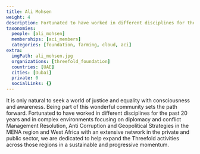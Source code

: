```yaml
---
title: Ali Mohsen
weight: 4
description: Fortunated to have worked in different disciplines for the past 20 years and in complex environments..
taxonomies:
  people: [ali_mohsen]
  memberships: [aci_members]
  categories: [foundation, farming, cloud, aci]
extra:
  imgPath: ali_mohsen.jpg
  organizations: [threefold_foundation]
  countries: [UAE]
  cities: [Dubai]
  private: 0
  socialLinks: {}
---
```


It is only natural to seek a world of justice and equality with consciousness and awareness. Being part of this wonderful community sets the path forward. Fortunated to have worked in different disciplines for the past 20 years and in complex environments focusing on diplomacy and conflict Management Resolution, Anti Corruption and Geopolitical Strategies in the MENA region and West Africa with an extensive network in the private and public sector, we are dedicated to help expand the Threefold activities across those regions in a sustainable and progressive momentum.
